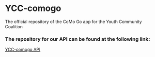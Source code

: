 # YCC-comogo
The official repository of the CoMo Go app for the Youth Community Coalition

### The repository for our API can be found at the following link:
[YCC-comogo API](https://github.com/nathanortbals/ycc-api)
